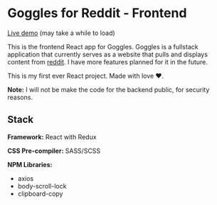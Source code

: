 # Goggles for Reddit - Frontend
[Live demo](https://goggles-for-reddit.herokuapp.com) (may take a while to load)

This is the frontend React app for Goggles. Goggles is a fullstack application that currently serves as a website that pulls and displays content from [reddit](https://www.reddit.com). I have more features planned for it in the future.

This is my first ever React project. Made with love ❤.

**Note:** I will not be make the code for the backend public, for security reasons.

## Stack
**Framework:** React with Redux


**CSS Pre-compiler:** SASS/SCSS

**NPM Libraries:**
- axios
- body-scroll-lock
- clipboard-copy
